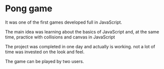 # Pong game

It was one of the first games developed full in JavaScript.

The main idea was learning about the basics of JavaScript and, at the same time, practice with collisions and canvas in JavaScript

The project was completed in one day and actually is working. not a lot of time was invested on the look and feel.

The game can be played by two users.
